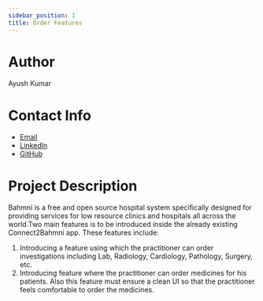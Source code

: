 ```yaml
---
sidebar_position: 1
title: Order Features
---
```


# Author

Ayush Kumar

# Contact Info

- [Email](mailto:ayushkkumar123@gmail.com)
- [LinkedIn](https://www.linkedin.com/in/ayush-kumar-4a5150193/)
- [GitHub](https://github.com/ayku686)

# Project Description

Bahmni is a free and open source hospital system specifically
designed for providing services for low resource clinics and hospitals
all across the world.Two main features is to be introduced inside the already existing Connect2Bahmni app. These features include:
1. Introducing a feature using which the practitioner can order
investigations including Lab, Radiology, Cardiology, Pathology,
Surgery, etc.
2. Introducing feature where the practitioner can order medicines for
his patients. Also this feature must ensure a clean UI so that the
practitioner feels comfortable to order the medicines.